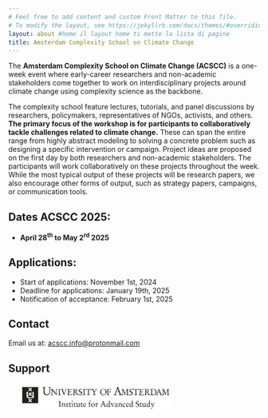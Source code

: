 ```yaml
---
# Feel free to add content and custom Front Matter to this file.
# To modify the layout, see https://jekyllrb.com/docs/themes/#overriding-theme-defaults
layout: about #home il layout home ti mette la lista di pagine
title: Amsterdam Complexity School on Climate Change
---
```


The **Amsterdam Complexity School on Climate Change (ACSCC)** is a one-week event where early-career researchers and non-academic stakeholders come together to work on interdisciplinary projects around climate change using complexity science as the backbone.

The complexity school feature lectures, tutorials, and panel discussions by researchers, policymakers, representatives of NGOs, activists, and others. **The primary focus of the workshop is for participants to collaboratively tackle challenges related to climate change.** These can span the entire range from highly abstract modeling to solving a concrete problem such as designing a specific intervention or campaign. Project ideas are proposed on the first day by both researchers and non-academic stakeholders. The participants will work collaboratively on these projects throughout the week. While the most typical output of these projects will be research papers, we also encourage other forms of output, such as strategy papers, campaigns, or communication tools.

## Dates ACSCC 2025:
- **April 28<sup>th</sup> to May 2<sup>rd</sup> 2025**

## Applications:
- Start of applications: November 1st, 2024
- Deadline for applications: January 19th, 2025
- Notification of acceptance: February 1st, 2025

## Contact

Email us at: [acscc.info@protonmail.com](mailto:acscc.info@protonmail.com)

<!---
<center>
<a class="twitter-timeline" data-width="300" data-height="550" href="https://twitter.com/winter_complex">Tweets by wwcs</a> <script async src="https://platform.twitter.com/widgets.js" charset="utf-8"></script> </center>
--->

## Support

&nbsp; &nbsp; &nbsp;
[<img src="/assets/image/sponsors/IAS.jpg" width="60%"/>](https://ias.uva.nl/?cb)
